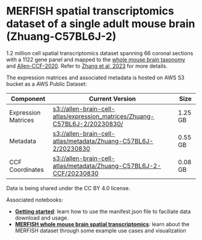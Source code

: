 # MERFISH spatial transcriptomics dataset of a single adult mouse brain (Zhuang-C57BL6J-2)

1.2 million cell spatial transcriptomics dataset spanning 66 coronal sections with a 1122 gene panel and mapped to the  [whole mouse brain taxonomy](WMB-taxonomy.md) and [Allen-CCF-2020](Allen-CCF-2020.md). Refer to [Zhang et al, 2023](https://doi.org/10.1101/2023.03.06.531348) for more details.

The expression matrices and associated metadata is hosted on AWS S3 bucket as a AWS Public Dataset:

| Component | Current Version | Size |
|---|--|---|
| Expression Matrices | [s3://allen-brain-cell-atlas/expression_matrices/Zhuang-C57BL6J-2/20230830/](https://allen-brain-cell-atlas.s3.us-west-2.amazonaws.com/index.html#expression_matrices/Zhuang-C57BL6J-2/20230830/) | 1.25 GB |
| Metadata | [s3://allen-brain-cell-atlas/metadata/Zhuang-C57BL6J-2/20230830](https://allen-brain-cell-atlas.s3.us-west-2.amazonaws.com/index.html#metadata/Zhuang-C57BL6J-2/20230830/) | 0.55 GB |
| CCF Coordinates | [s3://allen-brain-cell-atlas/metadata/Zhuang-C57BL6J-2-CCF/20230830](https://allen-brain-cell-atlas.s3.us-west-2.amazonaws.com/index.html#metadata/Zhuang-C57BL6J-2-CCF/20230830/) | 0.08 GB |

Data is being shared under the CC BY 4.0 license.

Associated notebooks:
* [**Getting started**](../notebooks/getting_started.ipynb): learn how to use the manifest.json file to faciliate data download and usage.
* [**MERFISH whole mouse brain spatial transcriptomics**](../notebooks/zhuang_merfish_tutorial.ipynb): learn about the MERFISH dataset through some example use cases and visualization
